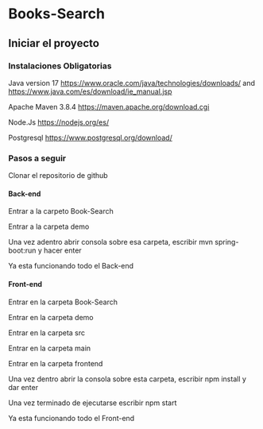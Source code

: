 # Books-Search

## Iniciar el proyecto

### Instalaciones Obligatorias

Java version 17 https://www.oracle.com/java/technologies/downloads/ and https://www.java.com/es/download/ie_manual.jsp

Apache Maven 3.8.4 https://maven.apache.org/download.cgi

Node.Js https://nodejs.org/es/

Postgresql https://www.postgresql.org/download/

### Pasos a seguir

Clonar el repositorio de github

#### Back-end

Entrar a la carpeto Book-Search

Entrar a la carpeta demo

Una vez adentro abrir consola sobre esa carpeta, escribir mvn spring-boot:run y hacer enter

Ya esta funcionando todo el Back-end

#### Front-end

Entrar en la carpeta Book-Search

Entrar en la carpeta demo

Entrar en la carpeta src

Entrar en la carpeta main

Entrar en la carpeta frontend

Una vez dentro abrir la consola sobre esta carpeta, escribir npm install y dar enter

Una vez terminado de ejecutarse escribir npm start

Ya esta funcionando todo el Front-end
